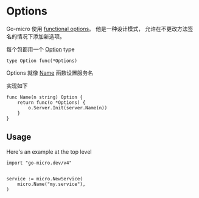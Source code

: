 # Options
 
Go-micro 使用 [functional options](https://dave.cheney.net/2014/10/17/functional-options-for-friendly-apis)。
他是一种设计模式， 允许在不更改方法签名的情况下添加新选项。

每个包都用一个 [Option](https://godoc.org/github.com/asim/go-micro#Option) type

```
type Option func(*Options)
```

Options 就像 [Name](https://godoc.org/github.com/asim/go-micro#Name) 函数设置服务名

实现如下

```
func Name(n string) Option {
	return func(o *Options) {
		o.Server.Init(server.Name(n))
	}
}
```

## Usage

Here's an example at the top level

```
import "go-micro.dev/v4"


service := micro.NewService(
	micro.Name("my.service"),
)
```
